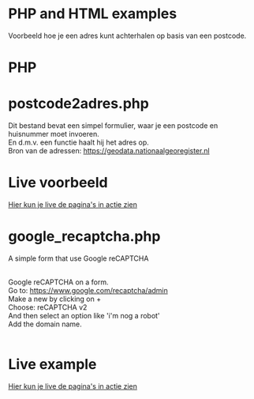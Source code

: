 # PHP and HTML examples
Voorbeeld hoe je een adres kunt achterhalen op basis van een postcode.<br>

# PHP
# postcode2adres.php

Dit bestand bevat een simpel formulier, waar je een postcode en huisnummer moet invoeren.<br>
En d.m.v. een functie haalt hij het adres op. <br>
Bron van de adressen: https://geodata.nationaalgeoregister.nl

# Live voorbeeld
[Hier kun je live de pagina's in actie zien](https://www.trebnie.nl/test/postcode2adres.php)


# google_recaptcha.php
A simple form that use Google reCAPTCHA<br><br>

Google reCAPTCHA on a form.<br>
Go to: https://www.google.com/recaptcha/admin<br>
Make a new by clicking on +<br>
Choose: reCAPTCHA v2<br>
And then select an option like 'i'm nog a robot'<br>
Add the domain name.<br>
<br>

# Live example
[Hier kun je live de pagina's in actie zien](https://www.trebnie.nl/test/google_recaptcha.php)
